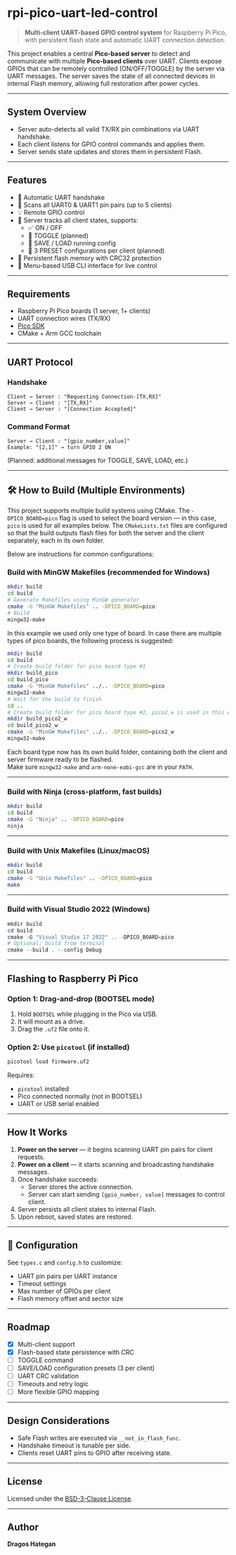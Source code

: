 # rpi-pico-uart-led-control

> **Multi-client UART-based GPIO control system** for Raspberry Pi Pico, with persistent flash state and automatic UART connection detection.

This project enables a central **Pico-based server** to detect and communicate with multiple **Pico-based clients** over UART. Clients expose GPIOs that can be remotely controlled (ON/OFF/TOGGLE) by the server via UART messages. The server saves the state of all connected devices in internal Flash memory, allowing full restoration after power cycles.

---

## System Overview

- Server auto-detects all valid TX/RX pin combinations via UART handshake.
- Each client listens for GPIO control commands and applies them.
- Server sends state updates and stores them in persistent Flash.

---

## Features

- 🔌 Automatic UART handshake
- 📶 Scans all UART0 & UART1 pin pairs (up to 5 clients)
- 💡 Remote GPIO control
- 🔁 Server tracks all client states, supports:
  - ✅ ON / OFF
  - 🔁 TOGGLE (planned)
  - 💾 SAVE / LOAD running config
  - 📁 3 PRESET configurations per client (planned)
- 💾 Persistent flash memory with CRC32 protection
- 🧪 Menu-based USB CLI interface for live control

---

## Requirements

- Raspberry Pi Pico boards (1 server, 1+ clients)
- UART connection wires (TX/RX)
- [Pico SDK](https://github.com/raspberrypi/pico-sdk)
- CMake + Arm GCC toolchain

---

## UART Protocol

### Handshake

```
Client → Server : "Requesting Connection-[TX,RX]"
Server → Client : "[TX,RX]"
Client → Server : "[Connection Accepted]"
```

### Command Format

```
Server → Client : "[gpio_number,value]"
Example: "[2,1]" → turn GPIO 2 ON
```

(Planned: additional messages for TOGGLE, SAVE, LOAD, etc.)

---

## 🛠️ How to Build (Multiple Environments)

This project supports multiple build systems using CMake. The `-DPICO_BOARD=pico` flag is used to select the board version — in this case, `pico` is used for all examples below. The `CMakeLists.txt` files are configured so that the build outputs flash files for both the server and the client separately, each in its own folder.

Below are instructions for common configurations:

### Build with **MinGW Makefiles** (recommended for Windows)

```bash
mkdir build
cd build
# Generate Makefiles using MinGW generator
cmake -G "MinGW Makefiles" .. -DPICO_BOARD=pico
# Build
mingw32-make
```

In this example we used only one type of board. In case there are multiple types of pico boards, the following process is suggested:
```bash
mkdir build
cd build
# Create build folder for pico board type #1
mkdir build_pico
cd build_pico
cmake -G "MinGW Makefiles" ../.. -DPICO_BOARD=pico
mingw32-make
# Wait for the build to finish
cd ..
# Create build folder for pico board type #2, pico2_w is used in this example
mkdir build_pico2_w
cd build_pico2_w
cmake -G "MinGW Makefiles" ../.. -DPICO_BOARD=pico2_w
mingw32-make
```
Each board type now has its own build folder, containing both the client and server firmware ready to be flashed.  
Make sure `mingw32-make` and `arm-none-eabi-gcc` are in your `PATH`.

---

### Build with **Ninja** (cross-platform, fast builds)

```bash
mkdir build
cd build
cmake -G "Ninja" .. -DPICO_BOARD=pico
ninja
```

---

### Build with **Unix Makefiles** (Linux/macOS)

```bash
mkdir build
cd build
cmake -G "Unix Makefiles" .. -DPICO_BOARD=pico
make
```

---

### Build with **Visual Studio 2022** (Windows)

```powershell
mkdir build
cd build
cmake -G "Visual Studio 17 2022" .. -DPICO_BOARD=pico
# Optional: build from terminal
cmake --build . --config Debug
```

---

## Flashing to Raspberry Pi Pico

### Option 1: Drag-and-drop (BOOTSEL mode)

1. Hold `BOOTSEL` while plugging in the Pico via USB.
2. It will mount as a drive.
3. Drag the `.uf2` file onto it.

### Option 2: Use `picotool` (if installed)

```bash
picotool load firmware.uf2
```

Requires:
- `picotool` installed
- Pico connected normally (not in BOOTSEL)
- UART or USB serial enabled

---

## How It Works

1. **Power on the server** — it begins scanning UART pin pairs for client requests.
2. **Power on a client** — it starts scanning and broadcasting handshake messages.
3. Once handshake succeeds:
   - Server stores the active connection.
   - Server can start sending `[gpio_number, value]` messages to control client.
4. Server persists all client states to internal Flash.
5. Upon reboot, saved states are restored.

---

## 🔧 Configuration

See `types.c` and `config.h` to customize:

- UART pin pairs per UART instance
- Timeout settings
- Max number of GPIOs per client
- Flash memory offset and sector size

---

## Roadmap

- [x] Multi-client support
- [x] Flash-based state persistence with CRC
- [ ] TOGGLE command
- [ ] SAVE/LOAD configuration presets (3 per client)
- [ ] UART CRC validation
- [ ] Timeouts and retry logic
- [ ] More flexible GPIO mapping

---

## Design Considerations

- Safe Flash writes are executed via `__not_in_flash_func`.
- Handshake timeout is tunable per side.
- Clients reset UART pins to GPIO after receiving state.

---

## License

Licensed under the [BSD-3-Clause License](https://opensource.org/licenses/BSD-3-Clause).

---

## Author

**Dragos Hategan**  
